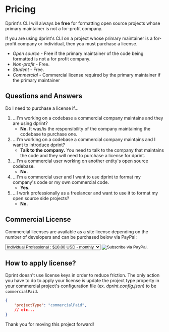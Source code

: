 # Pricing

Dprint's CLI will always be **free** for formatting open source projects whose primary maintainer is not a for-profit company.

If you are using dprint's CLI on a project whose primary maintainer is a for-profit company or individual, then you must purchase a license.

* *Open source* - Free if the primary maintainer of the code being formatted is not a for profit company.
* *Non-profit* - Free.
* *Student* - Free.
* *Commercial* - Commercial license required by the primary maintainer if the primary maintainer

## Questions and Answers

Do I need to purchase a license if...

1. ...I'm working on a codebase a commercial company maintains and they are using dprint?
    * **No.** It was/is the responsibility of the company maintaining the codebase to purchase one.
2. ...I'm working on a codebase a commercial company maintains and I want to introduce dprint?
    * **Talk to the company.** You need to talk to the company that maintains the code and they will need to purchase a license for dprint.
3. ...I'm a commercial user working on another entity's open source codebase.
    * **No.**
4. ...I'm a commercial user and I want to use dprint to format my company's code or my own commercial code.
    * **Yes.**
5. ...I work professionally as a freelancer and want to use it to format my open source side projects?
    * **No.**

## Commercial License

Commercial licenses are available as a site license depending on the number of developers and can be purchased below via PayPal:

<form id="pricing" action="https://www.paypal.com/cgi-bin/webscr" method="post" target="_top">
    <input type="hidden" name="cmd" value="_s-xclick">
    <input type="hidden" name="hosted_button_id" value="TN2W2MPLF5MBU">
    <input type="hidden" name="on0" value="">
    <select name="os0">
        <option value="Individual Professional">Individual Professional : $10.00 USD - monthly</option>
        <option value="Small Team (2-10)">Small Team (2-10) : $25.00 USD - monthly</option>
        <option value="Medium Team (11-25)">Medium Team (11-25) : $75.00 USD - monthly</option>
        <option value="Large Team (26-50)">Large Team (26-50) : $150.00 USD - monthly</option>
        <option value="Large Company (50+)">Large Company (50+) : $500.00 USD - monthly</option>
    </select>
    <input type="hidden" name="currency_code" value="USD">
    <input id="pricing-subscribe" type="image" src="/images/subscribe.png" border="0" name="submit" alt="Subscribe via PayPal.">
    <img alt="" border="0" src="https://www.paypalobjects.com/en_US/i/scr/pixel.gif" width="1" height="1">
</form>

## How to apply license?

Dprint doesn't use license keys in order to reduce friction. The only action you have to do to apply your license is update the project type property in your commercial project's configuration file (ex. *dprint.config.json*) to be `commercialPaid`.

```json
{
    "projectType": "commercialPaid",
    // etc...
}
```

Thank you for moving this project forward!
